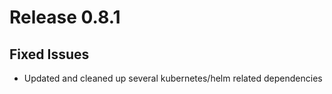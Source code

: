 # Release 0.8.1

## Fixed Issues

- Updated and cleaned up several kubernetes/helm related dependencies
